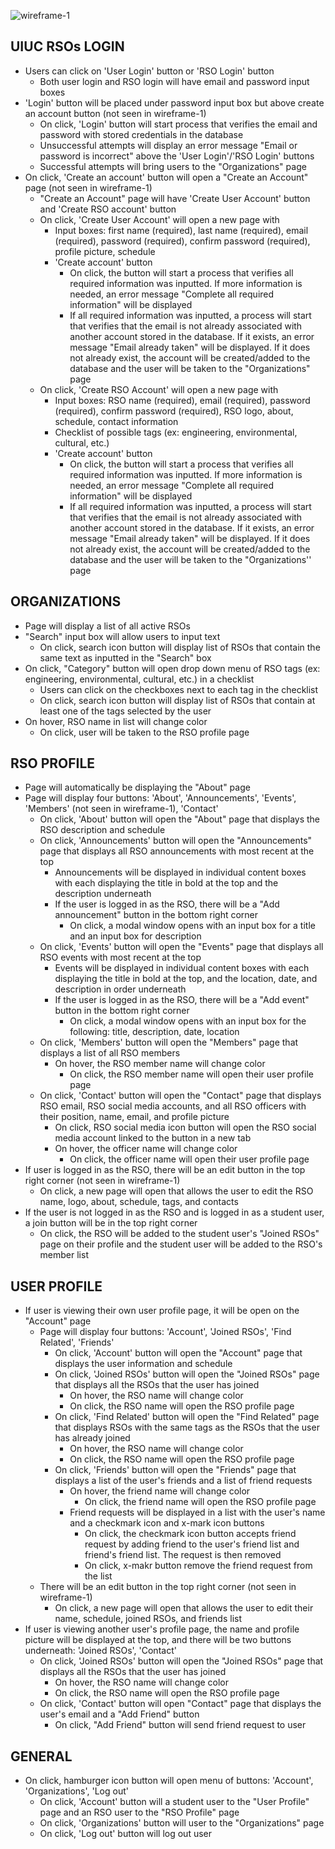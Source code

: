 ![wireframe-1](https://github.com/CS222-UIUC-SP24/group-project-team-66/assets/117466956/57597146-7209-40bc-8a78-b1f7e89802f0)

**UIUC RSOs LOGIN**
-
- Users can click on 'User Login' button or 'RSO Login' button
    - Both user login and RSO login will have email and password input boxes
- 'Login' button will be placed under password input box but above create an account button (not seen in wireframe-1)
    - On click, 'Login' button will start process that verifies the email and password with stored credentials in the database
    - Unsuccessful attempts will display an error message "Email or password is incorrect" above the 'User Login'/'RSO Login' buttons
    - Successful attempts will bring users to the "Organizations" page
- On click, 'Create an account' button will open a "Create an Account" page (not seen in wireframe-1)
    - "Create an Account" page will have 'Create User Account' button and 'Create RSO account' button
    - On click, 'Create User Account' will open a new page with
        - Input boxes: first name (required), last name (required), email (required), password (required), confirm password (required), profile picture, schedule
        - 'Create account' button
            - On click, the button will start a process that verifies all required information was inputted. If more information is needed, an error message "Complete all required information" will be displayed
            - If all required information was inputted, a process will start that verifies that the email is not already associated with another account stored in the database. If it exists, an error message "Email already taken" will be displayed. If it does not already exist, the account will be created/added to the database and the user will be taken to the "Organizations" page
    - On click, 'Create RSO Account' will open a new page with
        - Input boxes: RSO name (required), email (required), password (required), confirm password (required), RSO logo, about, schedule, contact information
        - Checklist of possible tags (ex: engineering, environmental, cultural, etc.)
        - 'Create account' button
            - On click, the button will start a process that verifies all required information was inputted. If more information is needed, an error message "Complete all required information" will be displayed
            - If all required information was inputted, a process will start that verifies that the email is not already associated with another account stored in the database. If it exists, an error message "Email already taken" will be displayed. If it does not already exist, the account will be created/added to the database and the user will be taken to the "Organizations'' page

**ORGANIZATIONS**
-
- Page will display a list of all active RSOs
- "Search" input box will allow users to input text
    - On click, search icon button will display list of RSOs that contain the same text as inputted in the "Search" box
- On click, "Category" button will open drop down menu of RSO tags (ex: engineering, environmental, cultural, etc.) in a checklist
    - Users can click on the checkboxes next to each tag in the checklist
    - On click, search icon button will display list of RSOs that contain at least one of the tags selected by the user
- On hover, RSO name in list will change color
    - On click, user will be taken to the RSO profile page


**RSO PROFILE**
- 
- Page will automatically be displaying the "About" page
- Page will display four buttons: 'About', 'Announcements', 'Events', 'Members' (not seen in wireframe-1), 'Contact'
    - On click, 'About' button will open the "About" page that displays the RSO description and schedule
    - On click, 'Announcements' button will open the "Announcements" page that displays all RSO announcements with most recent at the top
        - Announcements will be displayed in individual content boxes with each displaying the title in bold at the top and the description underneath
        - If the user is logged in as the RSO, there will be a "Add announcement" button in the bottom right corner
            - On click, a modal window opens with an input box for a title and an input box for description
    - On click, 'Events' button will open the "Events" page that displays all RSO events with most recent at the top
        - Events will be displayed in individual content boxes with each displaying the title in bold at the top, and the location, date, and description in order underneath
        - If the user is logged in as the RSO, there will be a "Add event" button in the bottom right corner
            - On click, a modal window opens with an input box for the following: title, description, date, location 
    - On click, 'Members' button will open the "Members" page that displays a list of all RSO members
        - On hover, the RSO member name will change color
            - On click, the RSO member name will open their user profile page
    - On click, 'Contact' button will open the "Contact" page that displays RSO email, RSO social media accounts, and all RSO officers with their position, name, email, and profile picture 
        - On click, RSO social media icon button will open the RSO social media account linked to the button in a new tab
        - On hover, the officer name will change color
            - On click, the officer name will open their user profile page
- If user is logged in as the RSO, there will be an edit button in the top right corner (not seen in wireframe-1)
    - On click, a new page will open that allows the user to edit the RSO name, logo, about, schedule, tags, and contacts
- If the user is not logged in as the RSO and is logged in as a student user, a join button will be in the top right corner
    - On click, the RSO will be added to the student user's "Joined RSOs" page on their profile and the student user will be added to the RSO's member list

**USER PROFILE**
- 
- If user is viewing their own user profile page, it will be open on the "Account" page
    - Page will display four buttons: 'Account', 'Joined RSOs', 'Find Related', 'Friends'
        - On click, 'Account' button will open the "Account" page that displays the user information and schedule
        - On click, 'Joined RSOs' button will open the "Joined RSOs" page that displays all the RSOs that the user has joined
            - On hover, the RSO name will change color
            - On click, the RSO name will open the RSO profile page
        - On click, 'Find Related' button will open the "Find Related" page that displays RSOs with the same tags as the RSOs that the user has already joined
            - On hover, the RSO name will change color
            - On click, the RSO name will open the RSO profile page
        - On click, 'Friends' button will open the "Friends" page that displays a list of the user's friends and a list of friend requests
            - On hover, the friend name will change color
                - On click, the friend name will open the RSO profile page
            - Friend requests will be displayed in a list with the user's name and a checkmark icon and x-mark icon buttons
                - On click, the checkmark icon button accepts friend request by adding friend to the user's friend list and friend's friend list. The request is then removed
                - On click, x-makr button remove the friend request from the list 
    - There will be an edit button in the top right corner (not seen in wireframe-1)
        - On click, a new page will open that allows the user to edit their name, schedule, joined RSOs, and friends list
- If user is viewing another user's profile page, the name and profile picture will be displayed at the top, and there will be two buttons underneath: 'Joined RSOs', 'Contact'
    - On click, 'Joined RSOs' button will open the "Joined RSOs" page that displays all the RSOs that the user has joined
        - On hover, the RSO name will change color
        - On click, the RSO name will open the RSO profile page
    - On click, 'Contact' button will open "Contact" page that displays the user's email and a "Add Friend" button
        - On click, "Add Friend" button will send friend request to user     

**GENERAL**
-
- On click, hamburger icon button will open menu of buttons: 'Account', 'Organizations', 'Log out'
    - On click, 'Account' button will a student user to the "User Profile" page and an RSO user to the "RSO Profile" page
    - On click, 'Organizations' button will user to the "Organizations" page
    - On click, 'Log out' button will log out user

